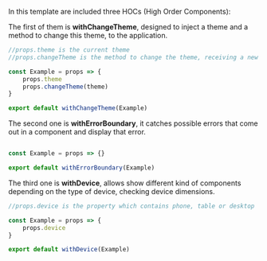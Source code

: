 In this template are included three HOCs (High Order Components):

The first of them is **withChangeTheme**, designed to inject a theme and a method to change this theme, to the application.

~~~javascript
//props.theme is the current theme
//props.changeTheme is the method to change the theme, receiving a new one 

const Example = props => {
    props.theme
    props.changeTheme(theme)
}

export default withChangeTheme(Example)

~~~

The second one is **withErrorBoundary**, it catches possible errors that come out in a component and display that error.

~~~javascript

const Example = props => {}

export default withErrorBoundary(Example)

~~~

The third one is **withDevice**, allows show different kind of components depending on the type of device, checking device dimensions. 

~~~javascript
//props.device is the property which contains phone, table or desktop 

const Example = props => {
    props.device
}

export default withDevice(Example)

~~~
